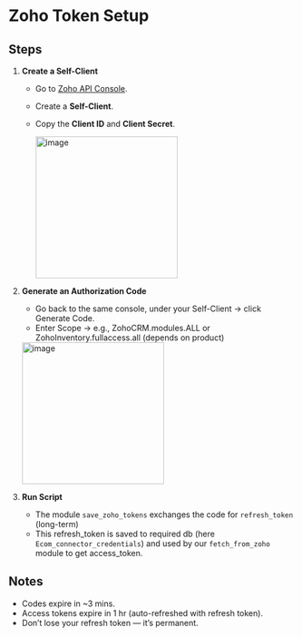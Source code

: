 # Zoho Token Setup

## Steps

1. **Create a Self-Client**
   - Go to [Zoho API Console](https://api-console.zoho.com/).
   - Create a **Self-Client**.
   - Copy the **Client ID** and **Client Secret**.
   
     <img width="250" alt="image" src="https://github.com/user-attachments/assets/a77b6de4-d63e-466f-85db-028b7885fa88" />


2. **Generate an Authorization Code**
   - Go back to the same console, under your Self-Client → click Generate Code.
   - Enter Scope → e.g., ZohoCRM.modules.ALL or ZohoInventory.fullaccess.all (depends on product)
     
    <img width="250" alt="image" src="https://github.com/user-attachments/assets/a3641004-0d40-4acd-82a3-36ec7d179e63" />


3. **Run Script**
   - The module `save_zoho_tokens` exchanges the code for `refresh_token` (long-term)
   - This refresh_token is saved to required db (here `Ecom_connector_credentials`) and used by our `fetch_from_zoho` module to get access_token.

## Notes
- Codes expire in ~3 mins.
- Access tokens expire in 1 hr (auto-refreshed with refresh token).
- Don’t lose your refresh token — it’s permanent.
